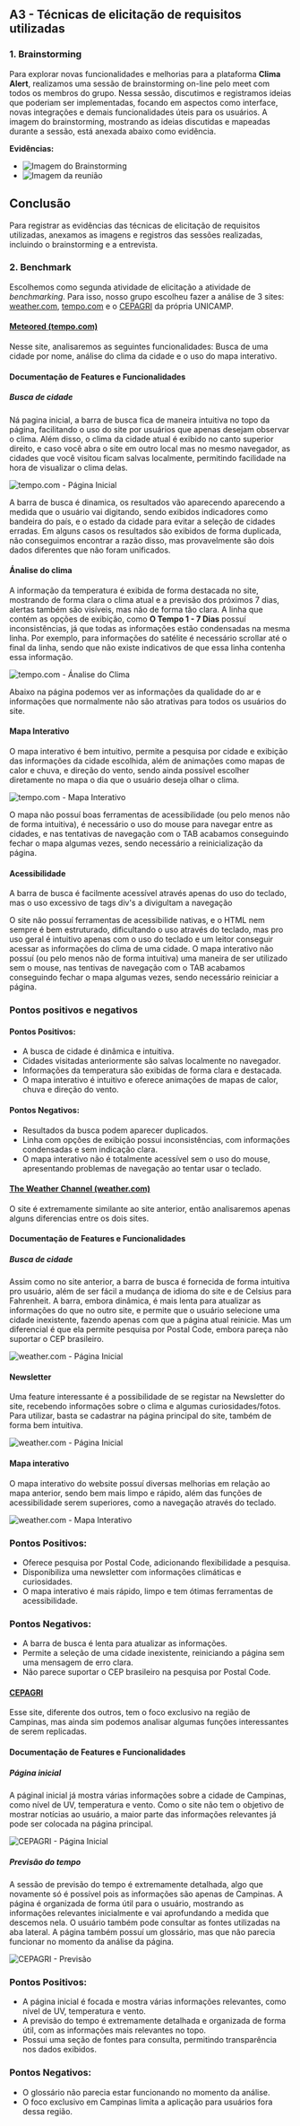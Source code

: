 ## A3 - Técnicas de elicitação de requisitos utilizadas

### 1. Brainstorming
Para explorar novas funcionalidades e melhorias para a plataforma **Clima Alert**, realizamos uma sessão de brainstorming on-line pelo meet com todos os membros do grupo. Nessa sessão, discutimos e registramos ideias que poderiam ser implementadas, focando em aspectos como interface, novas integrações e demais funcionalidades úteis para os usuários. A imagem do brainstorming, mostrando as ideias discutidas e mapeadas durante a sessão, está anexada abaixo como evidência.

**Evidências:**
- ![Imagem do Brainstorming](evidences/brainstorming.png)
- ![Imagem da reunião](evidences/reuniao_meet.png)

## Conclusão
Para registrar as evidências das técnicas de elicitação de requisitos utilizadas, anexamos as imagens e registros das sessões realizadas, incluindo o brainstorming e a entrevista.

### 2. Benchmark

Escolhemos como segunda atividade de elicitação a atividade de *benchmarking*. Para isso, nosso grupo escolheu fazer a análise de 3 sites: [weather.com](https://weather.com), [tempo.com](https://www.tempo.com) e o [CEPAGRI](https://www.cpa.unicamp.br/) da própria UNICAMP.

#### [Meteored (tempo.com)](https://www.tempo.com)

Nesse site, analisaremos as seguintes funcionalidades: Busca de uma cidade por nome, análise do clima da cidade e o uso do mapa interativo.

#### Documentação de Features e Funcionalidades

##### Busca de cidade

Ná pagina inicial, a barra de busca fica de maneira intuitiva no topo da página, facilitando o uso do site por usuários que apenas desejam observar o clima. Além disso, o clima da cidade atual é exibido no canto superior direito, e caso você abra o site em outro local mas no mesmo navegador, as cidades que você visitou ficam salvas localmente, permitindo facilidade na hora de visualizar o clima delas.

![tempo.com - Página Inicial](images/tempo.com-pagina_inicial.png)

A barra de busca é dinamica, os resultados vão aparecendo aparecendo a medida que o usuário vai digitando, sendo exibidos indicadores como bandeira do país, e o estado da cidade para evitar a seleção de cidades erradas. Em alguns casos os resultados são exibidos de forma duplicada, não conseguimos encontrar a razão disso, mas provavelmente são dois dados diferentes que não foram unificados.

#### Ánalise do clima

A informação da temperatura é exibida de forma destacada no site, mostrando de forma clara o clima atual e a previsão dos próximos 7 dias, alertas também são visíveis, mas não de forma tão clara. A linha que contém as opções de exibição, como **O Tempo 1 - 7 Dias** possuí inconsistências, já que todas as informações estão condensadas na mesma linha. Por exemplo, para informações do satélite é necessário scrollar até o final da linha, sendo que não existe indicativos de que essa linha contenha essa informação.

![tempo.com - Ánalise do Clima](images/tempo.com-analise_clima.png)

Abaixo na página podemos ver as informações da qualidade do ar e informações que normalmente não são atrativas para todos os usuários do site.

#### Mapa Interativo

O mapa interativo é bem intuitivo, permite a pesquisa por cidade e exibição das informações da cidade escolhida, além de animações como mapas de calor e chuva, e direção do vento, sendo ainda possível escolher diretamente no mapa o dia que o usuário deseja olhar o clima.

![tempo.com - Mapa Interativo](/home/thiagomm/Pictures/Screenshots/Screenshot_2024-10-24_13-23-42.png)

O mapa não possuí boas ferramentas de acessibilidade (ou pelo menos não de forma intuitiva), é necessário o uso do mouse para navegar entre as cidades, e nas tentativas de navegação com o TAB acabamos conseguindo fechar o mapa algumas vezes, sendo necessário a reinicialização da página.

#### Acessibilidade

A barra de busca é facilmente acessível através apenas do uso do teclado, mas o uso excessivo de tags div's a divigultam a navegação

O site não possuí ferramentas de acessibilide nativas, e o HTML nem sempre é bem estruturado, dificultando o uso através do teclado, mas pro uso geral é intuitivo apenas com o uso do teclado e um leitor conseguir acessar as informações do clima de uma cidade. O mapa interativo não possuí (ou pelo menos não de forma intuitiva) uma maneira de ser utilizado sem o mouse, nas tentivas de navegação com o TAB acabamos conseguindo fechar o mapa algumas vezes, sendo necessário reiniciar a página.

### Pontos positivos e negativos

#### Pontos Positivos:
   - A busca de cidade é dinâmica e intuitiva.
   - Cidades visitadas anteriormente são salvas localmente no navegador.
   - Informações da temperatura são exibidas de forma clara e destacada.
   - O mapa interativo é intuitivo e oferece animações de mapas de calor, chuva e direção do vento.

#### Pontos Negativos:
   - Resultados da busca podem aparecer duplicados.
   - Linha com opções de exibição possui inconsistências, com informações condensadas e sem indicação clara.
   - O mapa interativo não é totalmente acessível sem o uso do mouse, apresentando problemas de navegação ao tentar usar o teclado.

#### [The Weather Channel (weather.com)](https://weather.com)

O site é extremamente similante ao site anterior, então analisaremos apenas alguns diferencias entre os dois sites.

#### Documentação de Features e Funcionalidades

##### Busca de cidade

Assim como no site anterior, a barra de busca é fornecida de forma intuitiva pro usuário, além de ser fácil a mudança de idioma do site e de Celsius para Fahrenheit. A barra, embora dinâmica, é mais lenta para atualizar as informações do que no outro site, e permite que o usuário selecione uma cidade inexistente, fazendo apenas com que a página atual reinicie. Mas um diferencial é que ela permite pesquisa por Postal Code, embora pareça não suportar o CEP brasileiro.

![weather.com - Página Inicial](images/weather.com-pagina_inicial.png)

#### Newsletter

Uma feature interessante é a possibilidade de se registar na Newsletter do site, recebendo informações sobre o clima e algumas curiosidades/fotos. Para utilizar, basta se cadastrar na página principal do site, também de forma bem intuitiva.

![weather.com - Página Inicial](images/weather.com-newsletter.png)

#### Mapa interativo

O mapa interativo do website possuí diversas melhorias em relação ao mapa anterior, sendo bem mais limpo e rápido, além das funções de acessibilidade serem superiores, como a navegação através do teclado.

![weather.com - Mapa Interativo](images/weather.com-mapa.png)

### Pontos Positivos:

- Oferece pesquisa por Postal Code, adicionando flexibilidade a pesquisa.
- Disponibiliza uma newsletter com informações climáticas e curiosidades.
- O mapa interativo é mais rápido, limpo e tem ótimas ferramentas de acessibilidade.

### Pontos Negativos:

- A barra de busca é lenta para atualizar as informações.
- Permite a seleção de uma cidade inexistente, reiniciando a página sem uma mensagem de erro clara.
- Não parece suportar o CEP brasileiro na pesquisa por Postal Code.

#### [CEPAGRI](www.cpa.unicamp.br/)

Esse site, diferente dos outros, tem o foco exclusivo na região de Campinas, mas ainda sim podemos analisar algumas funções interessantes de serem replicadas.

#### Documentação de Features e Funcionalidades

##### Página inicial

A páginal inicial já mostra várias informações sobre a cidade de Campinas, como nível de UV, temperatura e vento. Como o site não tem o objetivo de mostrar notícias ao usuário, a maior parte das informações relevantes já pode ser colocada na página principal.

![CEPAGRI - Página Inicial](images/cepagri-pagina_incial.png)
##### Previsão do tempo

A sessão de previsão do tempo é extremamente detalhada, algo que novamente só é possível pois as informações são apenas de Campinas. A página é organizada de forma útil para o usuário, mostrando as informações relevantes inicialmente e vai aprofundando a medida que descemos nela. O usuário também pode consultar as fontes utilizadas na aba lateral. A página também possuí um glossário, mas que não parecia funcionar no momento da análise da página.

![CEPAGRI - Previsão](images/cepagri-previsao.png)

### Pontos Positivos:

- A página inicial é focada e mostra várias informações relevantes, como nível de UV, temperatura e vento.
- A previsão do tempo é extremamente detalhada e organizada de forma útil, com as informações mais relevantes no topo.
- Possui uma seção de fontes para consulta, permitindo transparência nos dados exibidos.

### Pontos Negativos:

- O glossário não parecia estar funcionando no momento da análise.
- O foco exclusivo em Campinas limita a aplicação para usuários fora dessa região.
